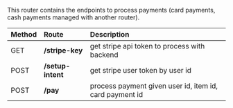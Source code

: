 This router contains the endpoints to process payments (card payments, cash payments managed with another router).

| Method | Route | Description |
|:----------|:------|:-------|
|GET|**/stripe-key**|get stripe api token to process with backend
|POST|**/setup-intent**|get stripe user token by user id
|POST|**/pay**|process payment given user id, item id, card payment id












